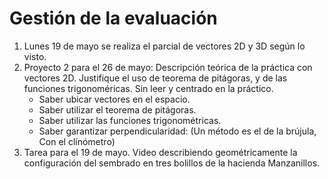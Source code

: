 # Gestión de la evaluación  

1. Lunes 19 de mayo se realiza el parcial de vectores 2D y 3D según lo visto. 
2. Proyecto 2 para el 26 de mayo: Descripción teórica de la práctica con vectores 2D. Justifique el uso de teorema de pitágoras, y de las funciones trigonoméricas. Sin leer y centrado en la práctico.
     * Saber ubicar vectores en el espacio.
     * Saber utilizar el teorema de pitágoras.
     * Saber utilizar las funciones trigonométricas.
     * Saber garantizar perpendicularidad: (Un método es el de la brújula, Con el clínómetro)
3. Tarea para el 19 de mayo. Video describiendo geométricamente la configuración del sembrado en tres bolillos de la hacienda Manzanillos.    
